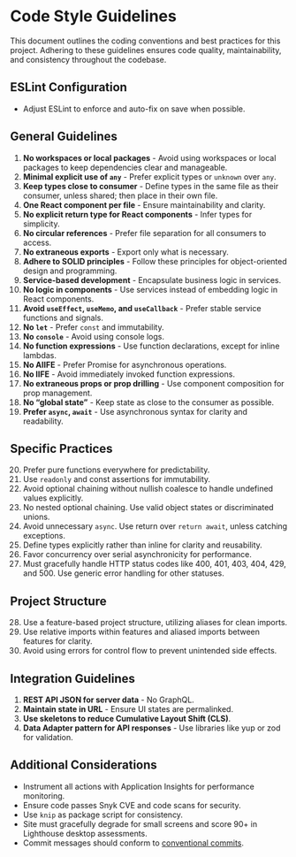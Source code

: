 # Code Style Guidelines

This document outlines the coding conventions and best practices for this project. Adhering to these guidelines ensures code quality, maintainability, and consistency throughout the codebase.

## ESLint Configuration

- Adjust ESLint to enforce and auto-fix on save when possible.

## General Guidelines

1. **No workspaces or local packages** - Avoid using workspaces or local packages to keep dependencies clear and manageable.
2. **Minimal explicit use of `any`** - Prefer explicit types or `unknown` over `any`.
3. **Keep types close to consumer** - Define types in the same file as their consumer, unless shared; then place in their own file.
4. **One React component per file** - Ensure maintainability and clarity.
5. **No explicit return type for React components** - Infer types for simplicity.
6. **No circular references** - Prefer file separation for all consumers to access.
7. **No extraneous exports** - Export only what is necessary.
8. **Adhere to SOLID principles** - Follow these principles for object-oriented design and programming.
9. **Service-based development** - Encapsulate business logic in services.
10. **No logic in components** - Use services instead of embedding logic in React components.
11. **Avoid `useEffect`, `useMemo`, and `useCallback`** - Prefer stable service functions and signals.
12. **No `let`** - Prefer `const` and immutability.
13. **No `console`** - Avoid using console logs.
14. **No function expressions** - Use function declarations, except for inline lambdas.
15. **No AIIFE** - Prefer Promise for asynchronous operations.
16. **No IIFE** - Avoid immediately invoked function expressions.
17. **No extraneous props or prop drilling** - Use component composition for prop management.
18. **No “global state”** - Keep state as close to the consumer as possible.
19. **Prefer `async`, `await`** - Use asynchronous syntax for clarity and readability.

## Specific Practices

20. Prefer pure functions everywhere for predictability.
21. Use `readonly` and const assertions for immutability.
22. Avoid optional chaining without nullish coalesce to handle undefined values explicitly.
23. No nested optional chaining. Use valid object states or discriminated unions.
24. Avoid unnecessary `async`. Use return over `return await`, unless catching exceptions.
25. Define types explicitly rather than inline for clarity and reusability.
26. Favor concurrency over serial asynchronicity for performance.
27. Must gracefully handle HTTP status codes like 400, 401, 403, 404, 429, and 500. Use generic error handling for other statuses.

## Project Structure

28. Use a feature-based project structure, utilizing aliases for clean imports.
29. Use relative imports within features and aliased imports between features for clarity.
30. Avoid using errors for control flow to prevent unintended side effects.

## Integration Guidelines

1. **REST API JSON for server data** - No GraphQL.
2. **Maintain state in URL** - Ensure UI states are permalinked.
3. **Use skeletons to reduce Cumulative Layout Shift (CLS)**.
4. **Data Adapter pattern for API responses** - Use libraries like yup or zod for validation.

## Additional Considerations
- Instrument all actions with Application Insights for performance monitoring.
- Ensure code passes Snyk CVE and code scans for security.
- Use `knip` as package script for consistency.
- Site must gracefully degrade for small screens and score 90+ in Lighthouse desktop assessments.
- Commit messages should conform to [conventional commits](https://www.conventionalcommits.org/en/v1.0.0/#specification).
